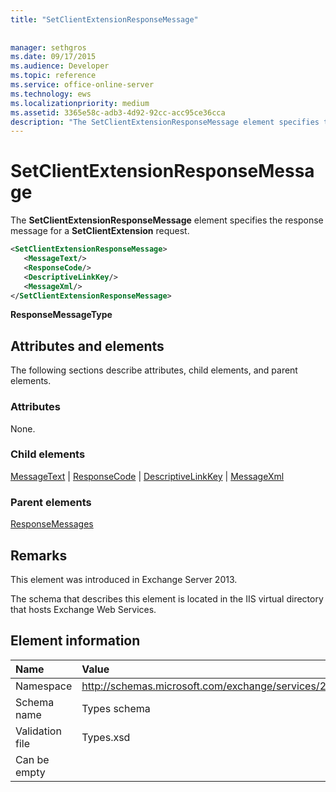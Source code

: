 ```yaml
---
title: "SetClientExtensionResponseMessage"
 
 
manager: sethgros
ms.date: 09/17/2015
ms.audience: Developer
ms.topic: reference
ms.service: office-online-server
ms.technology: ews
ms.localizationpriority: medium
ms.assetid: 3365e58c-adb3-4d92-92cc-acc95ce36cca
description: "The SetClientExtensionResponseMessage element specifies the response message for a SetClientExtension request."
---
```


# SetClientExtensionResponseMessage

The **SetClientExtensionResponseMessage** element specifies the response message for a **SetClientExtension** request. 
  
```XML
<SetClientExtensionResponseMessage>
   <MessageText/>
   <ResponseCode/>
   <DescriptiveLinkKey/>
   <MessageXml/>
</SetClientExtensionResponseMessage>
```

 **ResponseMessageType**
## Attributes and elements

The following sections describe attributes, child elements, and parent elements.
  
### Attributes

None.
  
### Child elements

[MessageText](messagetext.md) | [ResponseCode](responsecode.md) | [DescriptiveLinkKey](descriptivelinkkey.md) | [MessageXml](messagexml.md)
  
### Parent elements

[ResponseMessages](responsemessages.md)
  
## Remarks

This element was introduced in Exchange Server 2013.
  
The schema that describes this element is located in the IIS virtual directory that hosts Exchange Web Services.
  
## Element information

|**Name**|**Value**|
|:-----|:-----|
|Namespace  <br/> |http://schemas.microsoft.com/exchange/services/2006/types  <br/> |
|Schema name  <br/> |Types schema  <br/> |
|Validation file  <br/> |Types.xsd  <br/> |
|Can be empty  <br/> ||
   

